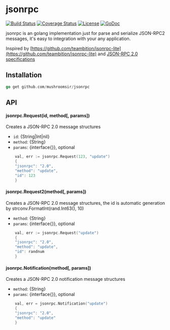 # jsonrpc

[![Build Status](https://travis-ci.org/mushroomsir/jsonrpc.svg?branch=master)](https://travis-ci.org/mushroomsir/jsonrpc)
[![Coverage Status](http://img.shields.io/coveralls/mushroomsir/jsonrpc.svg?style=flat-square)](https://coveralls.io/r/mushroomsir/jsonrpc)
[![License](http://img.shields.io/badge/license-mit-blue.svg?style=flat-square)](https://raw.githubusercontent.com/mushroomsir/jsonrpc/master/LICENSE)
[![GoDoc](http://img.shields.io/badge/go-documentation-blue.svg?style=flat-square)](http://godoc.org/github.com/mushroomsir/jsonrpc)

jsonrpc is an golang implementation just for parse and serialize JSON-RPC2 messages, it's easy to integration with your any application.

Inspired by [https://github.com/teambition/jsonrpc-lite](https://github.com/teambition/jsonrpc-lite) and [JSON-RPC 2.0 specifications](http://jsonrpc.org/specification)
## Installation
```go
go get github.com/mushroomsir/jsonrpc
```

## API
####  jsonrpc.Request(id, method[, params])
Creates a JSON-RPC 2.0 message structures 
- `id`: {String|Int|nil}
- `method`: {String}
- `params`:  {interface{}}, optional
```go
	val, err := jsonrpc.Request(123, "update")
	{
    "jsonrpc": "2.0",
    "method": "update",
    "id": 123
    }
```
####  jsonrpc.Request2(method[, params])
Creates a JSON-RPC 2.0 message structures, the id is automatic generation by strconv.FormatInt(rand.Int63(), 10)
- `method`: {String}
- `params`:  {interface{}}, optional
```go
	val, err := jsonrpc.Request("update")
	{
    "jsonrpc": "2.0",
    "method": "update",
    "id": randnum
    }
```
####  jsonrpc.Notification(method[, params])
Creates a JSON-RPC 2.0 notification message structures
- `method`: {String}
- `params`:  {interface{}}, optional
```go
    val, err = jsonrpc.Notification("update")
    {
    "jsonrpc": "2.0",
    "method": "update"
    }
```   
